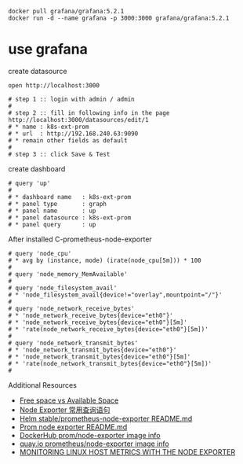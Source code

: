 ```
docker pull grafana/grafana:5.2.1
docker run -d --name grafana -p 3000:3000 grafana/grafana:5.2.1
```

# use grafana

create datasource

```
open http://localhost:3000

# step 1 :: login with admin / admin
#
# step 2 :: fill in following info in the page http://localhost:3000/datasources/edit/1
# * name : k8s-ext-prom
# * url  : http://192.168.240.63:9090
# * remain other fields as default
#
# step 3 :: click Save & Test
```

create dashboard

```
# query 'up'
#
# * dashboard name   : k8s-ext-prom
# * panel type       : graph
# * panel name       : up
# * panel datasource : k8s-ext-prom
# * panel query      : up
```

After installed C-prometheus-node-exporter

```
# query 'node_cpu'
# * avg by (instance, mode) (irate(node_cpu[5m])) * 100
#
# query 'node_memory_MemAvailable'
#
# query 'node_filesystem_avail'
# * 'node_filesystem_avail{device!="overlay",mountpoint="/"}'
#
# query 'node_network_receive_bytes'
# * 'node_network_receive_bytes{device="eth0"}'
# * 'node_network_receive_bytes{device="eth0"}[5m]'
# * 'rate(node_network_receive_bytes{device="eth0"}[5m])'
#
# query 'node_network_transmit_bytes'
# * 'node_network_transmit_bytes{device="eth0"}'
# * 'node_network_transmit_bytes{device="eth0"}[5m]'
# * 'rate(node_network_transmit_bytes{device="eth0"}[5m])'
#
```

Additional Resources

* [Free space vs Available Space](https://github.com/prometheus/node_exporter/issues/269)
* [Node Exporter 常用查询语句](https://songjiayang.gitbooks.io/prometheus/content/exporter/nodeexporter_query.html)
* [Helm stable/prometheus-node-exporter README.md](https://github.com/helm/charts/tree/master/stable/prometheus-node-exporter) 
* [Prom node exporter README.md](https://github.com/prometheus/node_exporter)
* [DockerHub prom/node-exporter image info](https://hub.docker.com/r/prom/node-exporter/)
* [quay.io prometheus/node-exporter image info](https://quay.io/repository/prometheus/node-exporter?tab=info)
* [MONITORING LINUX HOST METRICS WITH THE NODE EXPORTER](https://prometheus.io/docs/guides/node-exporter/)

